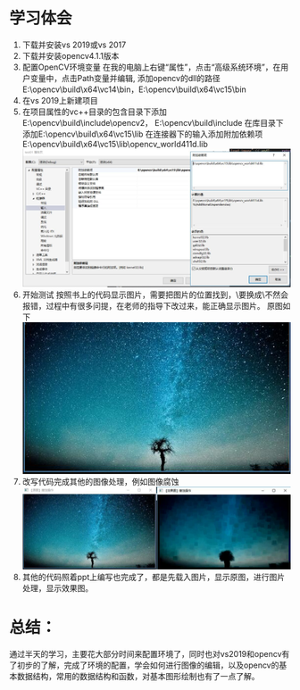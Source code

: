 # 学习体会
  1. 下载并安装vs 2019或vs 2017
  2. 下载并安装opencv4.1.1版本  
  3. 配置OpenCV环境变量
  在我的电脑上右键“属性”，点击“高级系统环境”，在用户变量中，点击Path变量并编辑,
  添加opencv的dll的路径E:\opencv\build\x64\vc14\bin，E:\opencv\build\x64\vc15\bin
  4. 在vs 2019上新建项目
  5. 在项目属性的vc++目录的包含目录下添加E:\opencv\build\include\opencv2，
  E:\opencv\build\include 在库目录下添加E:\opencv\build\x64\vc15\lib
  在连接器下的输入添加附加依赖项E:\opencv\build\x64\vc15\lib\opencv_world411d.lib
  ![](./media/3.jpg)
  6. 开始测试
  按照书上的代码显示图片，需要把图片的位置找到，\要换成\\不然会报错，过程中有很多问提，在老师的指导下改过来，能正确显示图片。
  原图如下
    ![](./media/1.jpg)
  7. 改写代码完成其他的图像处理，例如图像腐蚀
   ![](./media/2.jpg)
  8. 其他的代码照着ppt上编写也完成了，都是先载入图片，显示原图，进行图片处理，显示效果图。

# 总结：
通过半天的学习，主要花大部分时间来配置环境了，同时也对vs2019和opencv有了初步的了解，完成了环境的配置，学会如何进行图像的编辑，以及opencv的基本数据结构，常用的数据结构和函数，对基本图形绘制也有了一点了解。

